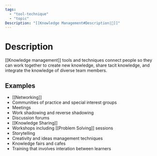 ```yaml
---
tags:
  - "tool-technique"
  - "topic"
Description: "[[Knowledge Management#Description|📝]]"
---
```

# Description
[[Knowledge management]] tools and techniques connect people so they can work together to create new knowledge, share tacit knowledge, and integrate the knowledge of diverse team members.
## Examples
- [[Networking]]
- Communities of practice and special interest groups
- Meetings
- Work shadowing and reverse shadowing
- Discussion forums
- [[Knowledge Sharing]]
- Workshops including [[Problem Solving]] sessions
- Storytelling
- Creativity and ideas management techniques
- Knowledge fairs and cafes
- Training that involves interation between learners
